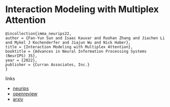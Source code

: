 # Interaction Modeling with Multiplex Attention

```
@incollection{imma_neurips22,
author = {Fan-Yun Sun and Isaac Kauvar and Ruohan Zhang and Jiachen Li and Mykel J Kochenderfer and Jiajun Wu and Nick Haber},
title = {Interaction Modeling with Multiplex Attention},
booktitle = {Advances in Neural Information Processing Systems (NeurIPS) 35},
year = {2022},
publisher = {Curran Associates, Inc.}
}
```

links
- [neurips](https://nips.cc/Conferences/2022/Schedule?showEvent=55319)
- [openreview](https://openreview.net/forum?id=SeHslYhFx5-)
- [arxiv](https://arxiv.org/abs/2208.10660)
